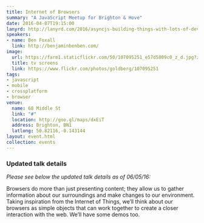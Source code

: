 ```yaml
---
title: Internet of Browsers
summary: "A JavaScript Meetup for Brighton & Hove"
date: 2016-04-07T19:15:00
lanyrd: http://lanyrd.com/2016/asyncjs-building-things-with-lots-of-devices
speakers:
- name: Ben Foxall
  link: http://benjaminbenben.com/
image:
  url: https://farm1.staticflickr.com/50/107095251_e57d5809c0_z_d.jpg?zz=1
  title: tv screens
  link: https://www.flickr.com/photos/goldberg/107095251
tags:
- javascript
- mobile
- crossplatform
- browser
venue:
  name: 68 Middle St
  link: "#"
  location: http://goo.gl/maps/dxEiT
  address: Brighton, BN1
  latlong: 50.82116,-0.143144
layout: event.html
collection: events
---
```


### Updated talk details

_Please see below the updated talk details as of 06/05/16:_

Browsers do more than just presenting content; they allow us to gather information about our surroundings and make changes to our environment. Taking inspiration from the Internet of Things, we’ll think about our browsers as simple objects that can work together to create a closer interaction with the web. We’ll have some demos too.
